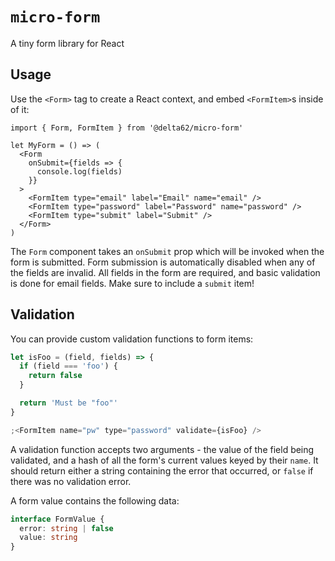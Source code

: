 # `micro-form`

A tiny form library for React

## Usage

Use the `<Form>` tag to create a React context, and embed `<FormItem>`s inside
of it:

```tsx
import { Form, FormItem } from '@delta62/micro-form'

let MyForm = () => (
  <Form
    onSubmit={fields => {
      console.log(fields)
    }}
  >
    <FormItem type="email" label="Email" name="email" />
    <FormItem type="password" label="Password" name="password" />
    <FormItem type="submit" label="Submit" />
  </Form>
)
```

The `Form` component takes an `onSubmit` prop which will be invoked when the
form is submitted. Form submission is automatically disabled when any of the
fields are invalid. All fields in the form are required, and basic validation is
done for email fields. Make sure to include a `submit` item!

## Validation

You can provide custom validation functions to form items:

```js
let isFoo = (field, fields) => {
  if (field === 'foo') {
    return false
  }

  return 'Must be "foo"'
}

;<FormItem name="pw" type="password" validate={isFoo} />
```

A validation function accepts two arguments - the value of the field being
validated, and a hash of all the form's current values keyed by their `name`. It
should return either a string containing the error that occurred, or `false` if
there was no validation error.

A form value contains the following data:

```ts
interface FormValue {
  error: string | false
  value: string
}
```
